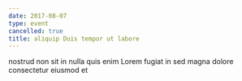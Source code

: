 ```yaml
---
date: 2017-08-07
type: event
cancelled: true
title: aliquip Duis tempor ut labore
---
```

nostrud non sit in nulla quis enim Lorem fugiat in sed magna dolore consectetur eiusmod et